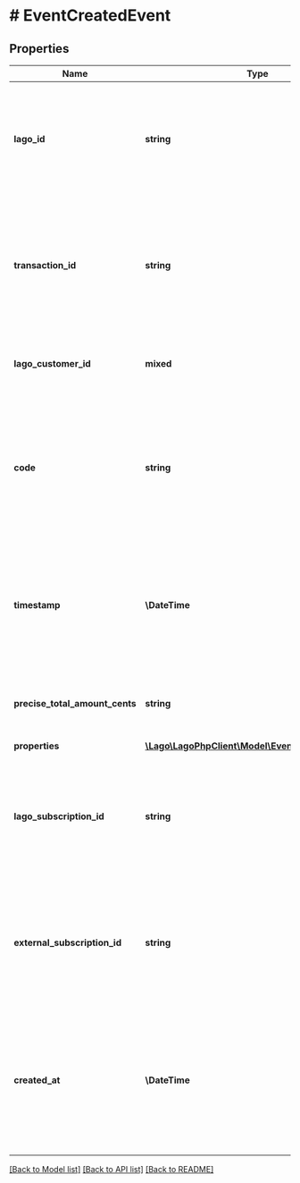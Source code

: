 # # EventCreatedEvent

## Properties

Name | Type | Description | Notes
------------ | ------------- | ------------- | -------------
**lago_id** | **string** | Unique identifier assigned to the event within the Lago application. This ID is exclusively created by Lago and serves as a unique identifier for the event&#39;s record within the Lago system |
**transaction_id** | **string** | This field represents a unique identifier for the event. It is crucial for ensuring idempotency, meaning that each event can be uniquely identified and processed without causing any unintended side effects. |
**lago_customer_id** | **mixed** | The value will always be null in this response as the event processing is done asynchronously |
**code** | **string** | The code that identifies a targeted billable metric. It is essential that this code matches the &#x60;code&#x60; property of one of your active billable metrics. If the provided code does not correspond to any active billable metric, it will be ignored during the process. |
**timestamp** | **\DateTime** | This field captures the Unix timestamp in seconds indicating the occurrence of the event in Coordinated Universal Time (UTC). If this timestamp is not provided, the API will automatically set it to the time of event reception. |
**precise_total_amount_cents** | **string** | The precise total amount that was sent in the event payload. This filed is used by the &#x60;dynamic&#x60; pricing model. | [optional]
**properties** | [**\Lago\LagoPhpClient\Model\EventObjectProperties**](EventObjectProperties.md) |  | [optional]
**lago_subscription_id** | **string** | Unique identifier assigned to the subscription within the Lago application. This ID is exclusively created by Lago and serves as a unique identifier for the subscription&#39;s record within the Lago system |
**external_subscription_id** | **string** | The unique identifier of the subscription within your application. It is a mandatory field when the customer possesses multiple subscriptions or when the &#x60;external_customer_id&#x60; is not provided. |
**created_at** | **\DateTime** | The creation date of the event&#39;s record in the Lago application, presented in the ISO 8601 datetime format, specifically in Coordinated Universal Time (UTC). It provides the precise timestamp of when the event&#39;s record was created within the Lago application |

[[Back to Model list]](../../README.md#models) [[Back to API list]](../../README.md#endpoints) [[Back to README]](../../README.md)
